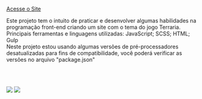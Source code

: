 [Acesse o Site](https://exercicio-m21-terraria.vercel.app/)

Este projeto tem o intuito de praticar e desenvolver algumas habilidades na programação front-end criando um site com o tema do jogo Terraria.
Principais ferramentas e linguagens utilizadas: JavaScript; SCSS; HTML; Gulp <br/>
Neste projeto estou usando algumas versões de pré-processadores desatualizadas para fins de compatibilidade, você poderá verificar as versões no arquivo "package.json"

<br/> <br/>

<img src="https://servidor-estatico-tawny.vercel.app/terrariaum.png" />

<img src="https://servidor-estatico-tawny.vercel.app/terrariadois.png" />
